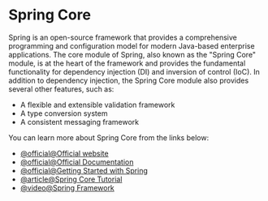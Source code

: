 # Spring Core

Spring is an open-source framework that provides a comprehensive programming and configuration model for modern Java-based enterprise applications. The core module of Spring, also known as the "Spring Core" module, is at the heart of the framework and provides the fundamental functionality for dependency injection (DI) and inversion of control (IoC). In addition to dependency injection, the Spring Core module also provides several other features, such as:

- A flexible and extensible validation framework
- A type conversion system
- A consistent messaging framework

You can learn more about Spring Core from the links below:

- [@official@Official website](https://spring.io/)
- [@official@Official Documentation](https://spring.io/why-spring)
- [@official@Getting Started with Spring](https://spring.io/guides/gs/spring-boot/)
- [@article@Spring Core Tutorial](https://www.tutorialspoint.com/spring/index.htm)
- [@video@Spring Framework](https://www.youtube.com/playlist?list=PLC97BDEFDCDD169D7)